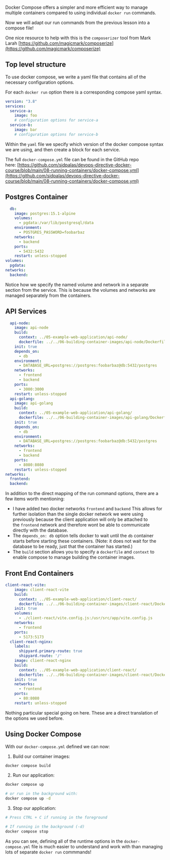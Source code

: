 Docker Compose offers a simpler and more efficient way to manage multiple containers compared to using individual `docker run` commands.

Now we will adapt our run commands from the previous lesson into a compose file!

One nice resource to help with this is the `composerizer` tool from Mark Larah [https://github.com/magicmark/composerize](https://github.com/magicmark/composerize)

## Top level structure

To use docker compose, we write a yaml file that contains all of the necessary configuration options.

For each `docker run` option there is a corresponding compose yaml syntax.

```yaml
version: "3.8"
services:
  service-a:
    image: foo
    # configuration options for service-a
  service-b:
    image: bar
    # configuration options for service-b
```

Within the `yaml` file we specify which version of the docker compose syntax we are using, and then create a block for each service.

The full `docker-compose.yml` file can be found in the GitHub repo here: [https://github.com/sidpalas/devops-directive-docker-course/blob/main/08-running-containers/docker-compose.yml](https://github.com/sidpalas/devops-directive-docker-course/blob/main/08-running-containers/docker-compose.yml)

## Postgres Container

```yaml
  db:
    image: postgres:15.1-alpine
    volumes:
      - pgdata:/var/lib/postgresql/data
    environment:
      - POSTGRES_PASSWORD=foobarbaz
    networks:
      - backend
    ports:
      - 5432:5432
    restart: unless-stopped
volumes:
  pgdata:
networks:
  backend:
```

Notice how we specify the named volume and network in a separate section from the service. This is because the volumes and networks are managed separately from the containers.

## API Services

```yaml
  api-node:
    image: api-node
    build:
      context: ../05-example-web-application/api-node/
      dockerfile: ../../06-building-container-images/api-node/Dockerfile.7
    init: true
    depends_on:
      - db
    environment:
      - DATABASE_URL=postgres://postgres:foobarbaz@db:5432/postgres
    networks:
      - frontend
      - backend
    ports:
      - 3000:3000
    restart: unless-stopped
  api-golang:
    image: api-golang
    build:
      context: ../05-example-web-application/api-golang/
      dockerfile: ../../06-building-container-images/api-golang/Dockerfile.6
    init: true
    depends_on:
      - db
    environment:
      - DATABASE_URL=postgres://postgres:foobarbaz@db:5432/postgres
    networks:
      - frontend
      - backend
    ports:
      - 8080:8080
    restart: unless-stopped
networks:
  frontend:
  backend:
```

In addition to the direct mapping of the run command options, there are a few items worth mentioning:

- I have added two docker networks `frontend` and `backend` This allows for further isolation than the single docker network we were using previously because the client application will only be attached to the `frontend` network and therefore wont be able to communicate directly with the database.
- The `depends_on: db` option tells docker to wait until the `db` container starts before starting these containers. (Note: it does not wait for the database to be ready, just that the container has started.)
- The `build` section allows you to specify a `dockerfile` and `context` to enable compose to manage building the container images.

## Front End Containers

```yaml
client-react-vite:
    image: client-react-vite
    build:
      context: ../05-example-web-application/client-react/
      dockerfile: ../../06-building-container-images/client-react/Dockerfile.3
    init: true
    volumes:
      - ./client-react/vite.config.js:/usr/src/app/vite.config.js
    networks:
      - frontend
    ports:
      - 5173:5173
  client-react-nginx:
    labels:
      shipyard.primary-route: true
      shipyard.route: '/'
    image: client-react-nginx
    build:
      context: ../05-example-web-application/client-react/
      dockerfile: ../../06-building-container-images/client-react/Dockerfile.5
    init: true
    networks:
      - frontend
    ports:
      - 80:8080
    restart: unless-stopped
```

Nothing particular special going on here. These are a direct translation of the options we used before.

## Using Docker Compose

With our `docker-compose.yml` defined we can now:

1. Build our container images:

```bash
docker compose build
```

2. Run our application:

```bash
docker compose up

# or run in the background with:
docker compose up -d
```

3. Stop our application:

```bash
# Press CTRL + C if running in the foreground

# If running in the background (-d)
docker compose stop
```

As you can see, defining all of the runtime options in the `docker-compose.yml` file is much easier to understand and work with than managing lots of separate `docker run` commmands!